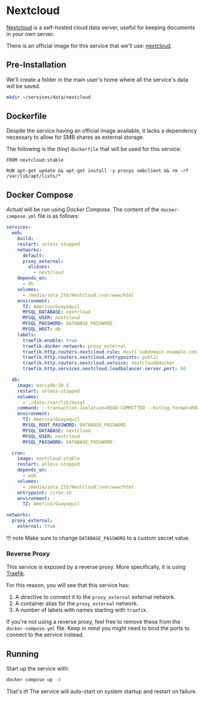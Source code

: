 # Nextcloud

[Nextcloud](https://nextcloud.com/) is a self-hosted cloud data server, useful for keeping documents in your own server.

There is an official image for this service that we'll use: [nextcloud](https://hub.docker.com/r/_/nextcloud).

## Pre-Installation

We'll create a folder in the main user's home where all the service's data will be saved.

```bash
mkdir ~/services/data/nextcloud
```

## Dockerfile

Despite the service having an official image available, it lacks a dependency necessary to allow for SMB shares as external storage.

The following is the (tiny) `Dockerfile` that will be used for this service:

```docker
FROM nextcloud:stable

RUN apt-get update && apt-get install -y procps smbclient && rm -rf /var/lib/apt/lists/*
```

## Docker Compose

*Actual* will be run using *Docker Compose*. The content of the `docker-compose.yml` file is as follows:

```yaml
services:
  web:
    build: .
    restart: unless-stopped
    networks:
      default:
      proxy_external:
        aliases:
          - nextcloud
    depends_on:
      - db
    volumes:
      - /media/sata_2tb/Nextcloud:/var/www/html
    environment:
      TZ: America/Guayaquil
      MYSQL_DATABASE: nextcloud
      MYSQL_USER: nextcloud
      MYSQL_PASSWORD: DATABASE_PASSWORD
      MYSQL_HOST: db
    labels:
      traefik.enable: true
      traefik.docker.network: proxy_external
      traefik.http.routers.nextcloud.rule: Host(`subdomain.example.com`)
      traefik.http.routers.nextcloud.entrypoints: public
      traefik.http.routers.nextcloud.service: nextcloud@docker
      traefik.http.services.nextcloud.loadbalancer.server.port: 80

  db:
    image: mariadb:10.5
    restart: unless-stopped
    volumes:
      - ./data:/var/lib/mysql
    command: --transaction-isolation=READ-COMMITTED --binlog-format=ROW
    environment:
      TZ: America/Guayaquil
      MYSQL_ROOT_PASSWORD: DATABASE_PASSWORD
      MYSQL_DATABASE: nextcloud
      MYSQL_USER: nextcloud
      MYSQL_PASSWORD: DATABASE_PASSWORD

  cron:
    image: nextcloud:stable
    restart: unless-stopped
    depends_on:
      - web
    volumes:
      - /media/sata_2tb/Nextcloud:/var/www/html
    entrypoint: /cron.sh
    environment:
      TZ: America/Guayaquil

networks:
  proxy_external:
    external: true
```

!!! note
    Make sure to change `DATABASE_PASSWORD` to a custom secret value.

### Reverse Proxy

This service is exposed by a reverse proxy. More specifically, it is using [Traefik](../networking/traefik.md).

For this reason, you will see that this service has:

1. A directive to connect it to the `proxy_external` external network.
2. A container alias for the `proxy_external` network.
3. A number of labels with names starting with `traefik`.

If you're not using a reverse proxy, feel free to remove these from the `docker-compose.yml` file.
Keep in mind you might need to bind the ports to connect to the service instead.

## Running

Start up the service with:

```bash
docker compose up -d
```

That's it! The service will auto-start on system startup and restart on failure.
